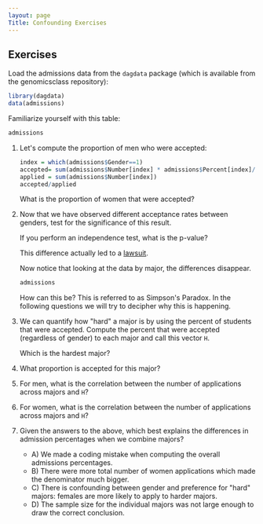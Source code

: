 ```yaml
---
layout: page
Title: Confounding Exercises
---
```


## Exercises

Load the admissions data from the `dagdata` package (which is available from the genomicsclass repository):


```r
library(dagdata) 
data(admissions)
```

Familiarize yourself with this table:


```r
admissions
```

1. Let's compute the proportion of men who were accepted:

    
    ```r
    index = which(admissions$Gender==1)
    accepted= sum(admissions$Number[index] * admissions$Percent[index]/100)
    applied = sum(admissions$Number[index])
    accepted/applied
    ```

    What is the proportion of women that were accepted?


2. Now that we have observed different acceptance rates between genders, test for the significance of this result.

    If you perform an independence test, what is the p-value?



    This difference actually led to a [lawsuit](http://en.wikipedia.org/wiki/Simpson%27s_paradox#Berkeley_gender_bias_case).

    Now notice that looking at the data by major, the differences disappear. 

    
    ```r
    admissions
    ```

    How can this be? This is referred to as Simpson's Paradox. In the following questions we will try to decipher why this is happening.

3. We can quantify how "hard" a major is by using the percent of students that were accepted. Compute the percent that were accepted (regardless of gender) to each major and call this vector `H`.

    Which is the hardest major? 




4. What proportion is accepted for this major?


5. For men, what is the correlation between the number of applications across majors and `H`?


6. For women, what is the correlation between the number of applications across majors and `H`?


7. Given the answers to the above, which best explains the differences in admission percentages when we combine majors?
    - A) We made a coding mistake when computing the overall admissions percentages.
    - B) There were more total number of women applications which made the denominator much bigger.
    - C) There is confounding between gender and preference for "hard" majors: females are more likely to apply to harder majors.
    - D) The sample size for the individual majors was not large enough to draw the correct conclusion.


